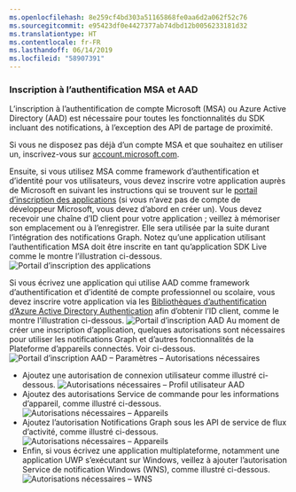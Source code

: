 ```yaml
---
ms.openlocfilehash: 8e259cf4bd303a51165868fe0aa6d2a062f52c76
ms.sourcegitcommit: e95423df0e4427377ab74dbd12b0056233181d32
ms.translationtype: HT
ms.contentlocale: fr-FR
ms.lasthandoff: 06/14/2019
ms.locfileid: "58907391"
---
```

### <a name="msa-and-aad-authentication-registration"></a>Inscription à l’authentification MSA et AAD

L’inscription à l’authentification de compte Microsoft (MSA) ou Azure Active Directory (AAD) est nécessaire pour toutes les fonctionnalités du SDK incluant des notifications, à l’exception des API de partage de proximité. 

Si vous ne disposez pas déjà d’un compte MSA et que souhaitez en utiliser un, inscrivez-vous sur [account.microsoft.com](https://account.microsoft.com/account).

Ensuite, si vous utilisez MSA comme framework d’authentification et d’identité pour vos utilisateurs, vous devez inscrire votre application auprès de Microsoft en suivant les instructions qui se trouvent sur le [portail d’inscription des applications](https://apps.dev.microsoft.com/) (si vous n’avez pas de compte de développeur Microsoft, vous devez d’abord en créer un). Vous devez recevoir une chaîne d’ID client pour votre application ; veillez à mémoriser son emplacement ou à l’enregistrer. Elle sera utilisée par la suite durant l’intégration des notifications Graph. Notez qu’une application utilisant l’authentification MSA doit être inscrite en tant qu’application SDK Live comme le montre l’illustration ci-dessous.
![Portail d’inscription des applications](../../notifications/media/msa_app_registration/app_registration_portal.png)

Si vous écrivez une application qui utilise AAD comme framework d’authentification et d’identité de compte professionnel ou scolaire, vous devez inscrire votre application via les [Bibliothèques d’authentification d’Azure Active Directory Authentication](https://docs.microsoft.com/azure/active-directory/develop/active-directory-authentication-libraries) afin d’obtenir l’ID client, comme le montre l’illustration ci-dessous. 
 ![Portail d’inscription AAD](../../notifications/media/aad_registration_portal/aad_registration_portal.png) Au moment de créer une inscription d’application, quelques autorisations sont nécessaires pour utiliser les notifications Graph et d’autres fonctionnalités de la Plateforme d’appareils connectés. Voir ci-dessous. 
![Portail d’inscription AAD – Paramètres – Autorisations nécessaires](../../notifications/media/aad_registration_portal/aad_registration_portal_permissions.png)
* Ajoutez une autorisation de connexion utilisateur comme illustré ci-dessous.
![Autorisations nécessaires – Profil utilisateur AAD](../../notifications/media/aad_registration_portal/permissions_1_user.png)
* Ajoutez des autorisations Service de commande pour les informations d’appareil, comme illustré ci-dessous.
![Autorisations nécessaires – Appareils](../../notifications/media/aad_registration_portal/permissions_2_devices.png)
* Ajoutez l’autorisation Notifications Graph sous les API de service de flux d’activité, comme illustré ci-dessous.
![Autorisations nécessaires – Appareils](../../notifications/media/aad_registration_portal/permissions_3_graph_notifications.png)
* Enfin, si vous écrivez une application multiplateforme, notamment une application UWP s’exécutant sur Windows, veillez à ajouter l’autorisation Service de notification Windows (WNS), comme illustré ci-dessous. 
![Autorisations nécessaires – WNS](../../notifications/media/aad_registration_portal/permissions_4_wns_push.png)
